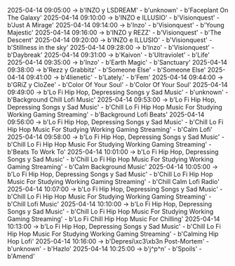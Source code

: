 2025-04-14 09:05:00 -> b'INZO y LSDREAM' - b'unknown' - b'Faceplant On The Galaxy'
2025-04-14 09:10:00 -> b'INZO e ILLUSIO' - b'Visionquest' - b'Just A Mirage'
2025-04-14 09:14:00 -> b'Inzo' - b'Visionquest' - b'Young Majestic'
2025-04-14 09:16:00 -> b'INZO y REZZ' - b'Visionquest' - b'The Descent'
2025-04-14 09:20:00 -> b'INZO e ILLUSIO' - b'Visionquest' - b'Stillness in the sky'
2025-04-14 09:28:00 -> b'Inzo' - b'Visionquest' - b'Daybreak'
2025-04-14 09:31:00 -> b'Kaivon' - b'Ultraviolet' - b'Life'
2025-04-14 09:35:00 -> b'Inzo' - b'Earth Magic' - b'Sanctuary'
2025-04-14 09:38:00 -> b'Rezz y Grabbitz' - b'Someone Else' - b'Someone Else'
2025-04-14 09:41:00 -> b'4lienetic' - b'Lately.' - b'Fem'
2025-04-14 09:44:00 -> b'GRiZ y CloZee' - b'Color Of Your Soul' - b'Color Of Your Soul'
2025-04-14 09:49:00 -> b'Lo Fi Hip Hop, Depressing Songs y Sad Music' - b'unknown' - b'Background Chill Lofi Music'
2025-04-14 09:53:00 -> b'Lo Fi Hip Hop, Depressing Songs y Sad Music' - b'Chill Lo Fi Hip Hop Music For Studying Working Gaming Streaming' - b'Background Lofi Beats'
2025-04-14 09:56:00 -> b'Lo Fi Hip Hop, Depressing Songs y Sad Music' - b'Chill Lo Fi Hip Hop Music For Studying Working Gaming Streaming' - b'Calm Lofi'
2025-04-14 09:58:00 -> b'Lo Fi Hip Hop, Depressing Songs y Sad Music' - b'Chill Lo Fi Hip Hop Music For Studying Working Gaming Streaming' - b'Beats To Work To'
2025-04-14 10:01:00 -> b'Lo Fi Hip Hop, Depressing Songs y Sad Music' - b'Chill Lo Fi Hip Hop Music For Studying Working Gaming Streaming' - b'Calm Background Music'
2025-04-14 10:05:00 -> b'Lo Fi Hip Hop, Depressing Songs y Sad Music' - b'Chill Lo Fi Hip Hop Music For Studying Working Gaming Streaming' - b'Chill Calm Lofi Radio'
2025-04-14 10:07:00 -> b'Lo Fi Hip Hop, Depressing Songs y Sad Music' - b'Chill Lo Fi Hip Hop Music For Studying Working Gaming Streaming' - b'Chill Lofi Music'
2025-04-14 10:10:00 -> b'Lo Fi Hip Hop, Depressing Songs y Sad Music' - b'Chill Lo Fi Hip Hop Music For Studying Working Gaming Streaming' - b'Lo Fi Chill Hip Hop Music For Chilling'
2025-04-14 10:13:00 -> b'Lo Fi Hip Hop, Depressing Songs y Sad Music' - b'Chill Lo Fi Hip Hop Music For Studying Working Gaming Streaming' - b'Calming Hip Hop Lofi'
2025-04-14 10:16:00 -> b'Depresi\xc3\xb3n Post-Mortem' - b'unknown' - b'Hazlo'
2025-04-14 10:25:00 -> b'j^p^n' - b'Spoils' - b'Amend'
